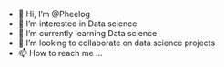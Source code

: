 - 👋 Hi, I’m @Pheelog
- 👀 I’m interested in Data science
- 🌱 I’m currently learning Data science
- 💞️ I’m looking to collaborate on data science projects
- 📫 How to reach me ...

<!---
Pheelog/Pheelog is a ✨ special ✨ repository because its `README.md` (this file) appears on your GitHub profile.
You can click the Preview link to take a look at your changes.
--->
